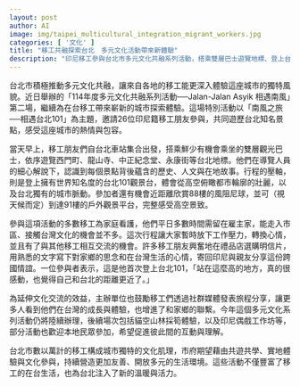 ```yaml
---
layout: post
author: AI
image: img/taipei_multicultural_integration_migrant_workers.jpg
categories: [ '文化' ]
title: "移工共融探索台北　多元文化活動帶來新體驗"
description: "印尼移工參與台北市多元文化共融系列活動，搭乘雙層巴士遊覽地標、登上台北101並透過寫明信片、社群分享，展現文化交流熱力。未來還有採筍體驗、印尼偶戲等活動，促進在地與移工互動，增添城市溫暖與活力。"
---
```

台北市積極推動多元文化共融，讓來自各地的移工能更深入體驗這座城市的獨特風貌。近日舉辦的「114年度多元文化共融系列活動──Jalan-Jalan Asyik 相遇南風」第二場，繼續為在台移工帶來嶄新的城市探索體驗。這場特別活動以「南風之旅──相遇台北101」為主題，邀請26位印尼籍移工朋友參與，共同遊歷台北知名景點，感受這座城市的熱情與包容。

當天早上，移工朋友們自台北車站集合出發，搭乘鮮少有機會乘坐的雙層觀光巴士，依序遊覽西門町、龍山寺、中正紀念堂、永康街等台北地標。他們在導覽人員的細心解說下，認識到每個景點背後蘊含的歷史、人文與在地故事。行程的壓軸，則是登上擁有世界知名度的台北101觀景台，體會從高空俯瞰都市輪廓的壯麗，以及台北獨有的城市脈動。參加者還有機會近距離欣賞88樓的風阻尼球，並可（視天候而定）到達91樓的戶外觀景平台，完整感受高空景致。

參與這項活動的多數移工為家庭看護，他們平日多數時間需留在雇主家，能走入市區、接觸台灣文化的機會並不多。這次行程讓大家暫時放下工作壓力，轉換心情，並且有了與其他移工相互交流的機會。許多移工朋友興奮地在禮品店選購明信片，用熟悉的文字寫下對家鄉的思念和在台灣生活的心情，寄回印尼與親友分享這份跨國情誼。一位參與者表示，這是他首次登上台北101，「站在這麼高的地方，真的很感動，也覺得自己和台北的距離更近了。」

為延伸文化交流的效益，主辦單位也鼓勵移工們透過社群媒體發表旅程分享，讓更多人看到他們在台灣的成長與體驗，也增進了和家鄉的聯繫。今年這個多元文化系列活動仍將陸續辦理，後續場次包括貓空山林採筍體驗，以及印尼偶戲工作坊等，部分活動也歡迎本地民眾參加，希望促進彼此間的互動與理解。

台北市數以萬計的移工構成城市獨特的文化肌理，市府期望藉由共遊共學、實地體驗與文化參與，持續營造更加友善、開放多元的生活環境。這些活動不僅豐富了移工的在台生活，也為台北注入了新的溫暖與活力。
